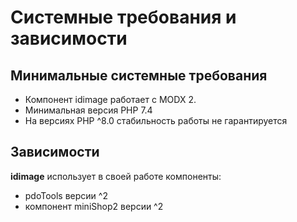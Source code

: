 # Системные требования и зависимости

## Минимальные системные требования

- Компонент idimage работает с MODX 2.
- Минимальная версия PHP 7.4
- На версиях PHP ^8.0 стабильность работы не гарантируется

## Зависимости

**idimage** использует в своей работе компоненты:
- pdoTools версии ^2
- компонент miniShop2 версии ^2
